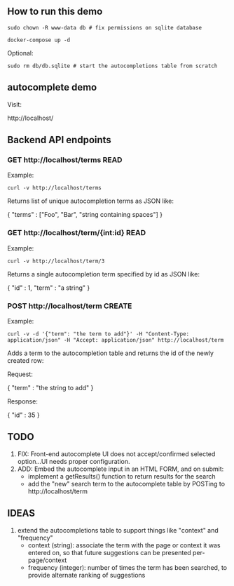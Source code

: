 ## How to run this demo

`sudo chown -R www-data db # fix permissions on sqlite database`

`docker-compose up -d`

Optional:

`sudo rm db/db.sqlite # start the autocompletions table from scratch`
## autocomplete demo

Visit:

http://localhost/

## Backend API endpoints

### GET http://localhost/terms  READ

Example:

`curl -v http://localhost/terms`

Returns list of unique autocompletion terms as JSON like:

{
    "terms" : ["Foo", "Bar", "string containing spaces"]
}

### GET http://localhost/term/{int:id} READ

Example:

`curl -v http://localhost/term/3`

Returns a single autocompletion term specified by id as JSON like:

{ "id" : 1,
  "term" : "a string"
}

### POST http://localhost/term CREATE

Example:

`curl -v -d '{"term": "the term to add"}' -H "Content-Type: application/json" -H "Accept: application/json" http://localhost/term`

Adds a term to the autocompletion table and returns the id of the newly created row:

Request:

{ "term" : "the string to add" }

Response:

{ "id" : 35 }

## TODO
1. FIX: Front-end autocomplete UI does not accept/confirmed selected option...UI needs proper configuration.
2. ADD: Embed the autocomplete input in an HTML FORM, and on submit:
    - implement a getResults() function to return results for the search
    - add the "new" search term to the autocomplete table by POSTing to http://localhost/term

## IDEAS
1. extend the autocompletions table to support things like "context" and "frequency"
    - context (string): associate the term with the page or context it was entered on, so that future suggestions can be presented per-page/context
    - frequency (integer): number of times the term has been searched, to provide alternate ranking of suggestions
    

